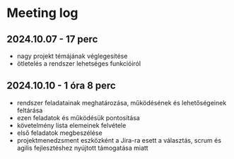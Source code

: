 # Meeting log

## 2024.10.07 - 17 perc

- nagy projekt témájának véglegesítése
- ötletelés a rendszer lehetséges funkcióiról

## 2024.10.10 - 1 óra 8 perc

- rendszer feladatainak meghatározása, működésének és lehetőségeinek feltárása
- ezen feladatok és működésük pontosítása
- követelmény lista elemeinek felvétele
- első feladatok megbeszélése
- projektmenedzsment eszközként a Jira-ra esett a választás, scrum és agilis fejlesztéshez nyújtott támogatása miatt
